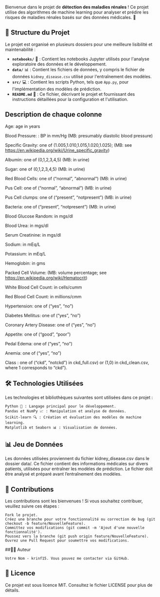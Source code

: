 Bienvenue dans le projet de **détection des maladies rénales** ! Ce projet utilise des algorithmes de machine learning pour analyser et prédire les risques de maladies rénales basés sur des données médicales. 🎯

## 📁 Structure du Projet

Le projet est organisé en plusieurs dossiers pour une meilleure lisibilité et maintenabilité :

- **`notebooks/`** 📓 : Contient les notebooks Jupyter utilisés pour l'analyse exploratoire des données et le développement.
- **`data/`** 📊 : Contient les fichiers de données, y compris le fichier de données `kidney_disease.csv` utilisé pour l'entraînement des modèles.
- **`src/`** 💻 : Contient les scripts Python, tels que `App.py`, pour l'implémentation des modèles de prédiction.
- **`README.md`** 📄 : Ce fichier, décrivant le projet et fournissant des instructions détaillées pour la configuration et l'utilisation.

## Description de chaque colonne

Age: age in years

Blood Pressure: : BP in mm/Hg (MB: presumably diastolic blood pressure)

Specific Gravity: one of (1.005,1.010,1.015,1.020,1.025); (MB: see https://en.wikipedia.org/wiki/Urine_specific_gravity)

Albumin: one of (0,1,2,3,4,5) (MB: in urine)

Sugar: one of (0,1,2,3,4,5) (MB: in urine)

Red Blood Cells: one of (“normal”, “abnormal”) (MB: in urine)

Pus Cell: one of (“normal”, “abnormal”) (MB: in urine)

Pus Cell clumps: one of (“present”, “notpresent”) (MB: in urine)

Bacteria: one of (“present”, “notpresent”) (MB: in urine)

Blood Glucose Random: in mgs/dl

Blood Urea: in mgs/dl

Serum Creatinine: in mgs/dl

Sodium: in mEq/L

Potassium: in mEq/L

Hemoglobin: in gms

Packed Cell Volume: (MB: volume percentage; see https://en.wikipedia.org/wiki/Hematocrit)

White Blood Cell Count: in cells/cumm

Red Blood Cell Count: in millions/cmm

Hypertension: one of (“yes”, “no”)

Diabetes Mellitus: one of (“yes”, “no”)

Coronary Artery Disease: one of (“yes”, “no”)

Appetite: one of (“good”, “poor”)

Pedal Edema: one of (“yes”, “no”)

Anemia: one of (“yes”, “no”)

Class : one of (“ckd”, “notckd”) in ckd_full.csv) or (1,0) in ckd_clean.csv, where 1 corresponds to “ckd”).
  
## 🛠️ Technologies Utilisées

Les technologies et bibliothèques suivantes sont utilisées dans ce projet :

    Python 🐍 : Langage principal pour le développement.
    Pandas et NumPy 📈 : Manipulation et analyse de données.
    Scikit-learn 🔍 : Création et évaluation des modèles de machine learning.
    Matplotlib et Seaborn 📊 : Visualisation de données.

## 📊 Jeu de Données

Les données utilisées proviennent du fichier kidney_disease.csv dans le dossier data/. Ce fichier contient des informations médicales sur divers patients, utilisées pour entraîner les modèles de prédiction. Le fichier doit être analysé et préparé avant l’entraînement des modèles.
## 👥 Contributions

Les contributions sont les bienvenues ! Si vous souhaitez contribuer, veuillez suivre ces étapes :

    Fork le projet.
    Créez une branche pour votre fonctionnalité ou correction de bug (git checkout -b feature/NouvelleFeature).
    Committez vos modifications (git commit -m 'Ajout d'une nouvelle fonctionnalité').
    Poussez vers la branche (git push origin feature/NouvelleFeature).
    Ouvrez une Pull Request pour soumettre vos modifications.

##🧑‍💻 Auteur

    Votre Nom - krinf15. Vous pouvez me contacter via GitHub.

## 📄 Licence

Ce projet est sous licence MIT. Consultez le fichier LICENSE pour plus de détails.

